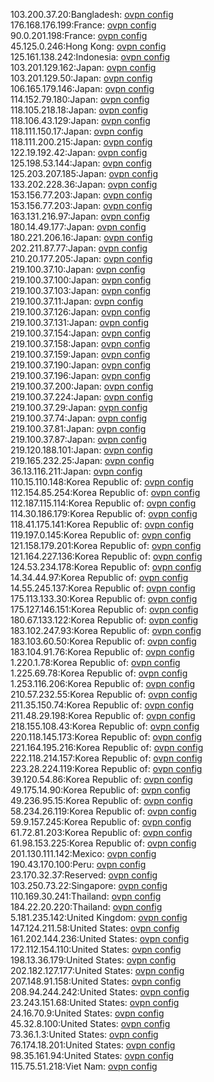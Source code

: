 103.200.37.20:Bangladesh: [ovpn config](vpn/103_200_37_20.ovpn)  
176.168.176.199:France: [ovpn config](vpn/176_168_176_199.ovpn)  
90.0.201.198:France: [ovpn config](vpn/90_0_201_198.ovpn)  
45.125.0.246:Hong Kong: [ovpn config](vpn/45_125_0_246.ovpn)  
125.161.138.242:Indonesia: [ovpn config](vpn/125_161_138_242.ovpn)  
103.201.129.162:Japan: [ovpn config](vpn/103_201_129_162.ovpn)  
103.201.129.50:Japan: [ovpn config](vpn/103_201_129_50.ovpn)  
106.165.179.146:Japan: [ovpn config](vpn/106_165_179_146.ovpn)  
114.152.79.180:Japan: [ovpn config](vpn/114_152_79_180.ovpn)  
118.105.218.18:Japan: [ovpn config](vpn/118_105_218_18.ovpn)  
118.106.43.129:Japan: [ovpn config](vpn/118_106_43_129.ovpn)  
118.111.150.17:Japan: [ovpn config](vpn/118_111_150_17.ovpn)  
118.111.200.215:Japan: [ovpn config](vpn/118_111_200_215.ovpn)  
122.19.192.42:Japan: [ovpn config](vpn/122_19_192_42.ovpn)  
125.198.53.144:Japan: [ovpn config](vpn/125_198_53_144.ovpn)  
125.203.207.185:Japan: [ovpn config](vpn/125_203_207_185.ovpn)  
133.202.228.36:Japan: [ovpn config](vpn/133_202_228_36.ovpn)  
153.156.77.203:Japan: [ovpn config](vpn/153_156_77_203.ovpn)  
153.156.77.203:Japan: [ovpn config](vpn/153_156_77_203.ovpn)  
163.131.216.97:Japan: [ovpn config](vpn/163_131_216_97.ovpn)  
180.14.49.177:Japan: [ovpn config](vpn/180_14_49_177.ovpn)  
180.221.206.16:Japan: [ovpn config](vpn/180_221_206_16.ovpn)  
202.211.87.77:Japan: [ovpn config](vpn/202_211_87_77.ovpn)  
210.20.177.205:Japan: [ovpn config](vpn/210_20_177_205.ovpn)  
219.100.37.10:Japan: [ovpn config](vpn/219_100_37_10.ovpn)  
219.100.37.100:Japan: [ovpn config](vpn/219_100_37_100.ovpn)  
219.100.37.103:Japan: [ovpn config](vpn/219_100_37_103.ovpn)  
219.100.37.11:Japan: [ovpn config](vpn/219_100_37_11.ovpn)  
219.100.37.126:Japan: [ovpn config](vpn/219_100_37_126.ovpn)  
219.100.37.131:Japan: [ovpn config](vpn/219_100_37_131.ovpn)  
219.100.37.154:Japan: [ovpn config](vpn/219_100_37_154.ovpn)  
219.100.37.158:Japan: [ovpn config](vpn/219_100_37_158.ovpn)  
219.100.37.159:Japan: [ovpn config](vpn/219_100_37_159.ovpn)  
219.100.37.190:Japan: [ovpn config](vpn/219_100_37_190.ovpn)  
219.100.37.196:Japan: [ovpn config](vpn/219_100_37_196.ovpn)  
219.100.37.200:Japan: [ovpn config](vpn/219_100_37_200.ovpn)  
219.100.37.224:Japan: [ovpn config](vpn/219_100_37_224.ovpn)  
219.100.37.29:Japan: [ovpn config](vpn/219_100_37_29.ovpn)  
219.100.37.74:Japan: [ovpn config](vpn/219_100_37_74.ovpn)  
219.100.37.81:Japan: [ovpn config](vpn/219_100_37_81.ovpn)  
219.100.37.87:Japan: [ovpn config](vpn/219_100_37_87.ovpn)  
219.120.188.101:Japan: [ovpn config](vpn/219_120_188_101.ovpn)  
219.165.232.25:Japan: [ovpn config](vpn/219_165_232_25.ovpn)  
36.13.116.211:Japan: [ovpn config](vpn/36_13_116_211.ovpn)  
110.15.110.148:Korea Republic of: [ovpn config](vpn/110_15_110_148.ovpn)  
112.154.85.254:Korea Republic of: [ovpn config](vpn/112_154_85_254.ovpn)  
112.187.115.114:Korea Republic of: [ovpn config](vpn/112_187_115_114.ovpn)  
114.30.186.179:Korea Republic of: [ovpn config](vpn/114_30_186_179.ovpn)  
118.41.175.141:Korea Republic of: [ovpn config](vpn/118_41_175_141.ovpn)  
119.197.0.145:Korea Republic of: [ovpn config](vpn/119_197_0_145.ovpn)  
121.158.179.201:Korea Republic of: [ovpn config](vpn/121_158_179_201.ovpn)  
121.164.227.136:Korea Republic of: [ovpn config](vpn/121_164_227_136.ovpn)  
124.53.234.178:Korea Republic of: [ovpn config](vpn/124_53_234_178.ovpn)  
14.34.44.97:Korea Republic of: [ovpn config](vpn/14_34_44_97.ovpn)  
14.55.245.137:Korea Republic of: [ovpn config](vpn/14_55_245_137.ovpn)  
175.113.133.30:Korea Republic of: [ovpn config](vpn/175_113_133_30.ovpn)  
175.127.146.151:Korea Republic of: [ovpn config](vpn/175_127_146_151.ovpn)  
180.67.133.122:Korea Republic of: [ovpn config](vpn/180_67_133_122.ovpn)  
183.102.247.93:Korea Republic of: [ovpn config](vpn/183_102_247_93.ovpn)  
183.103.60.50:Korea Republic of: [ovpn config](vpn/183_103_60_50.ovpn)  
183.104.91.76:Korea Republic of: [ovpn config](vpn/183_104_91_76.ovpn)  
1.220.1.78:Korea Republic of: [ovpn config](vpn/1_220_1_78.ovpn)  
1.225.69.78:Korea Republic of: [ovpn config](vpn/1_225_69_78.ovpn)  
1.253.116.206:Korea Republic of: [ovpn config](vpn/1_253_116_206.ovpn)  
210.57.232.55:Korea Republic of: [ovpn config](vpn/210_57_232_55.ovpn)  
211.35.150.74:Korea Republic of: [ovpn config](vpn/211_35_150_74.ovpn)  
211.48.29.198:Korea Republic of: [ovpn config](vpn/211_48_29_198.ovpn)  
218.155.108.43:Korea Republic of: [ovpn config](vpn/218_155_108_43.ovpn)  
220.118.145.173:Korea Republic of: [ovpn config](vpn/220_118_145_173.ovpn)  
221.164.195.216:Korea Republic of: [ovpn config](vpn/221_164_195_216.ovpn)  
222.118.214.157:Korea Republic of: [ovpn config](vpn/222_118_214_157.ovpn)  
223.28.224.119:Korea Republic of: [ovpn config](vpn/223_28_224_119.ovpn)  
39.120.54.86:Korea Republic of: [ovpn config](vpn/39_120_54_86.ovpn)  
49.175.14.90:Korea Republic of: [ovpn config](vpn/49_175_14_90.ovpn)  
49.236.95.15:Korea Republic of: [ovpn config](vpn/49_236_95_15.ovpn)  
58.234.26.119:Korea Republic of: [ovpn config](vpn/58_234_26_119.ovpn)  
59.9.157.245:Korea Republic of: [ovpn config](vpn/59_9_157_245.ovpn)  
61.72.81.203:Korea Republic of: [ovpn config](vpn/61_72_81_203.ovpn)  
61.98.153.225:Korea Republic of: [ovpn config](vpn/61_98_153_225.ovpn)  
201.130.111.142:Mexico: [ovpn config](vpn/201_130_111_142.ovpn)  
190.43.170.100:Peru: [ovpn config](vpn/190_43_170_100.ovpn)  
23.170.32.37:Reserved: [ovpn config](vpn/23_170_32_37.ovpn)  
103.250.73.22:Singapore: [ovpn config](vpn/103_250_73_22.ovpn)  
110.169.30.241:Thailand: [ovpn config](vpn/110_169_30_241.ovpn)  
184.22.20.220:Thailand: [ovpn config](vpn/184_22_20_220.ovpn)  
5.181.235.142:United Kingdom: [ovpn config](vpn/5_181_235_142.ovpn)  
147.124.211.58:United States: [ovpn config](vpn/147_124_211_58.ovpn)  
161.202.144.236:United States: [ovpn config](vpn/161_202_144_236.ovpn)  
172.112.154.110:United States: [ovpn config](vpn/172_112_154_110.ovpn)  
198.13.36.179:United States: [ovpn config](vpn/198_13_36_179.ovpn)  
202.182.127.177:United States: [ovpn config](vpn/202_182_127_177.ovpn)  
207.148.91.158:United States: [ovpn config](vpn/207_148_91_158.ovpn)  
208.94.244.242:United States: [ovpn config](vpn/208_94_244_242.ovpn)  
23.243.151.68:United States: [ovpn config](vpn/23_243_151_68.ovpn)  
24.16.70.9:United States: [ovpn config](vpn/24_16_70_9.ovpn)  
45.32.8.100:United States: [ovpn config](vpn/45_32_8_100.ovpn)  
73.36.1.3:United States: [ovpn config](vpn/73_36_1_3.ovpn)  
76.174.18.201:United States: [ovpn config](vpn/76_174_18_201.ovpn)  
98.35.161.94:United States: [ovpn config](vpn/98_35_161_94.ovpn)  
115.75.51.218:Viet Nam: [ovpn config](vpn/115_75_51_218.ovpn)  
